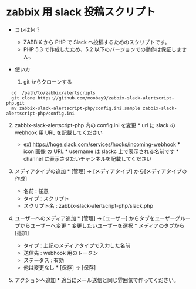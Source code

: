 zabbix 用 slack 投稿スクリプト
===============================

* コレは何？

  * ZABBIX から PHP で Slack へ投稿するためのスクリプトです。
  * PHP 5.3 で作成したため、5.2 以下のバージョンでの動作は保証しません。


* 使い方

  1. git からクローンする
```
  cd  /path/to/zabbix/alertscripts  
  git clone https://github.com/moobay9/zabbix-slack-alertscript-php.git
  mv zabbix-slack-alertscript-php/config.ini.sample zabbix-slack-alertscript-php/config.ini
```

  2. zabbix-slack-alertscript-php 内の config.ini を変更
    * url に slack のwebhook 用 URL を記載してください
      * ex) https://hoge.slack.com/services/hooks/incoming-webhook
    * icon 画像 の URL
    * username は slackc 上で表示される名前です
    * channel に表示させたいチャンネルを記載してください

  3. メディアタイプの追加
    * [管理] -> [メディアタイプ] から[メディアタイプの作成]

      * 名前 : 任意
      * タイプ : スクリプト
      * スクリプト名 : zabbix-slack-alertscript-php/slack.php
  
  4. ユーザーへのメディア追加
    * [管理] -> [ユーザー] からタブをユーザーグループからユーザーへ変更
    * 変更したいユーザーを選択
    * メディアのタブから[追加]
      * タイプ : 上記のメディアタイプで入力した名前
      * 送信先 : webhook 用のトークン
      * ステータス : 有効
      * 他は変更なし
    * [保存] -> [保存]

  5. アクションへ追加
    * 適当にメール送信と同じ雰囲気で作ってください。


